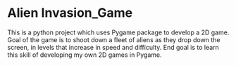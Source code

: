 # Alien Invasion_Game
 This is a python project which uses Pygame package to develop a 2D game. Goal of the game is to shoot down a fleet of aliens as they drop down the screen, in levels that increase in speed and difficulty. End goal is to learn this skill of developing my own 2D games in Pygame.
